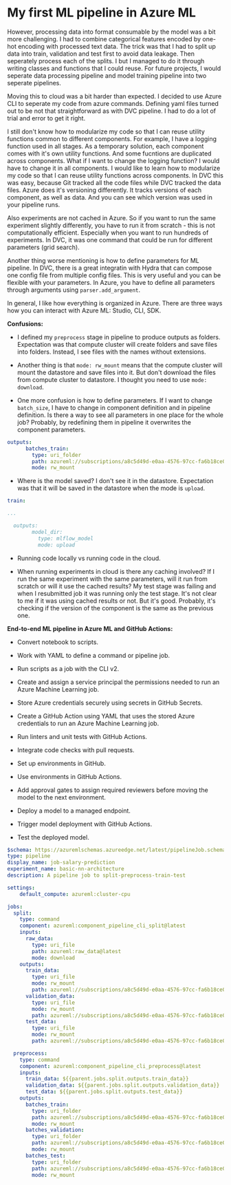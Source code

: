 # My first ML pipeline in Azure ML

However, processing data into format consumable by the model was a bit more challenging. I had to combine categorical features encoded by one-hot encoding with processed text data. The trick was that I had to split up data into train, validation and test first to avoid data leakage. Then seperately process each of the splits. I but I managed to do it through writing classes and functions that I could reuse. For future projects, I would seperate data processing pipeline and model training pipeline into two seperate pipelines. 

Moving this to cloud was a bit harder than expected. I decided to use Azure CLI to seperate my code from azure commands. Defining yaml files turned out to be not that straightforward as with DVC pipeline. I had to do a lot of trial and error to get it right.

I still don't know how to modularize my code so that I can reuse utility functions common to different components. For example, I have a logging function used in all stages. As a temporary solution, each component comes with it's own utility functions. And some fucntions are duplicated across components. What if I want to change the logging function? I would have to change it in all components. I would like to learn how to modularize my code so that I can reuse utility functions across components. In DVC this was easy, because Git tracked all the code files while DVC tracked the data files. Azure does it's versioning differently. It tracks versions of each component, as well as data. And you can see which version was used in your pipeline runs.

Also experiments are not cached in Azure. So if you want to run the same experiment slightly differently, you have to run it from scratch - this is not computationally efficient. Especially when you want to run hundreds of experiments. In DVC, it was one command that could be run for different parameters (grid search).

Another thing worse mentioning is how to define parameters for ML pipeline. In DVC, there is a great integratin with Hydra that can compose one config file from multiple config files. This is very useful and you can be flexible with your parameters. In Azure, you have to define all parameters through arguments using `parser.add_argument`.

In general, I like how everything is organized in Azure. There are three ways how you can interact with Azure ML: Studio, CLI, SDK.

**Confusions:**

- I defined my `preprocess` stage in pipeline to produce outputs as folders. Expectation was that compute cluster will create folders and save files into folders. Instead, I see files with the names without extensions.

- Another thing is that `mode: rw_mount` means that the compute cluster will mount the datastore and save files into it. But don't download the files from compute cluster to datastore. I thought you need to use `mode: download`.

- One more confusion is how to define parameters. If I want to change `batch_size`, I have to change in component definition and in pipeline definition. Is there a way to see all parameters in one place for the whole job? Probably, by redefining them in pipeline it overwrites the component parameters.

```yaml
outputs:
      batches_train: 
        type: uri_folder
        path: azureml://subscriptions/a8c5d49d-e0aa-4576-97cc-fa6b18ce0f6a/resourcegroups/rg001/workspaces/WS001/datastores/workspaceblobstore/paths/LocalUpload/73375df799e563845861e11ed586aa7d/train
        mode: rw_mount
```

- Where is the model saved? I don't see it in the datastore. Expectation was that it will be saved in the datastore when the mode is `upload`.

```yml
train:

...

  outputs:
        model_dir:
          type: mlflow_model
          mode: upload
```

- Running code locally vs running code in the cloud. 

- When running experiments in cloud is there any caching involved? If I run the same experiment with the same parameters, will it run from scratch or will it use the cached results? My test stage was failing and when I resubmitted job it was running only the test stage. It's not clear to me if it was using cached results or not. But it's good. Probably, it's checking if the version of the component is the same as the previous one.


**End-to-end ML pipeline in Azure ML and GitHub Actions:**

- Convert notebook to scripts.
- Work with YAML to define a command or pipeline job.
- Run scripts as a job with the CLI v2.

- Create and assign a service principal the permissions needed to run an Azure Machine Learning job.
- Store Azure credentials securely using secrets in GitHub Secrets.
- Create a GitHub Action using YAML that uses the stored Azure credentials to run an Azure Machine Learning job.

- Run linters and unit tests with GitHub Actions.
- Integrate code checks with pull requests.

- Set up environments in GitHub.
- Use environments in GitHub Actions.
- Add approval gates to assign required reviewers before moving the model to the next environment.

- Deploy a model to a managed endpoint.
- Trigger model deployment with GitHub Actions.
- Test the deployed model.


```yaml
$schema: https://azuremlschemas.azureedge.net/latest/pipelineJob.schema.json
type: pipeline
display_name: job-salary-prediction
experiment_name: basic-nn-architecture
description: A pipeline job to split-preprocess-train-test 

settings:
    default_compute: azureml:cluster-cpu

jobs:
  split:
    type: command
    component: azureml:component_pipeline_cli_split@latest
    inputs:
      raw_data:
        type: uri_file
        path: azureml:raw_data@latest
        mode: download
    outputs:
      train_data:
        type: uri_file
        mode: rw_mount
        path: azureml://subscriptions/a8c5d49d-e0aa-4576-97cc-fa6b18ce0f6a/resourcegroups/rg001/workspaces/WS001/datastores/workspaceblobstore/paths/LocalUpload/73375df799e563845861e11ed586aa7d/train.csv
      validation_data:
        type: uri_file
        mode: rw_mount
        path: azureml://subscriptions/a8c5d49d-e0aa-4576-97cc-fa6b18ce0f6a/resourcegroups/rg001/workspaces/WS001/datastores/workspaceblobstore/paths/LocalUpload/73375df799e563845861e11ed586aa7d/validation.csv
      test_data:
        type: uri_file
        mode: rw_mount
        path: azureml://subscriptions/a8c5d49d-e0aa-4576-97cc-fa6b18ce0f6a/resourcegroups/rg001/workspaces/WS001/datastores/workspaceblobstore/paths/LocalUpload/73375df799e563845861e11ed586aa7d/test.csv

  preprocess:
    type: command
    component: azureml:component_pipeline_cli_preprocess@latest
    inputs:
      train_data: ${{parent.jobs.split.outputs.train_data}}
      validation_data: ${{parent.jobs.split.outputs.validation_data}}
      test_data: ${{parent.jobs.split.outputs.test_data}}
    outputs:
      batches_train: 
        type: uri_folder
        path: azureml://subscriptions/a8c5d49d-e0aa-4576-97cc-fa6b18ce0f6a/resourcegroups/rg001/workspaces/WS001/datastores/workspaceblobstore/paths/LocalUpload/73375df799e563845861e11ed586aa7d/train
        mode: rw_mount
      batches_validation:
        type: uri_folder
        path: azureml://subscriptions/a8c5d49d-e0aa-4576-97cc-fa6b18ce0f6a/resourcegroups/rg001/workspaces/WS001/datastores/workspaceblobstore/paths/LocalUpload/73375df799e563845861e11ed586aa7d/validation
        mode: rw_mount
      batches_test:
        type: uri_folder
        path: azureml://subscriptions/a8c5d49d-e0aa-4576-97cc-fa6b18ce0f6a/resourcegroups/rg001/workspaces/WS001/datastores/workspaceblobstore/paths/LocalUpload/73375df799e563845861e11ed586aa7d/test
        mode: rw_mount

```